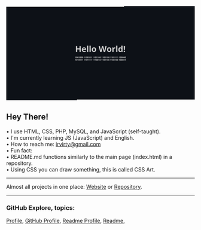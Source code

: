 
<!--https://github.blog/developer-skills/github/how-to-make-your-images-in-markdown-on-github-adjust-for-dark-mode-and-light-mode/#-->
<picture>
  <source media="(prefers-color-scheme: dark)" srcset="github-profile-banner-dark.png">
  <source media="(prefers-color-scheme: light)" srcset="github-profile-banner-light.png">
  <img alt="Shows an illustrated sun in light mode and a moon with stars in dark mode." src="github-profile-banner-dark.png">
</picture>

## Hey There!
• I use HTML, CSS, PHP, MySQL, and JavaScript (self-taught).  
• I'm currently learning JS (JavaScript) and English.  
• How to reach me: [irvirty@gmail.com](mailto:irvirty@gmail.com)  
• Fun fact:  
• README.md functions similarly to the main page (index.html) in a repository.  
• Using CSS you can draw something, this is called CSS Art.  

---
  
Almost all projects in one place: [Website](https://irvirty.pages.dev/) or [Repository](https://github.com/irvirty/irvirty.pages.dev).  
  
<!--
---
  
> [!NOTE]
> This page was built using [GitHub](https://github.com/)  
  
---
-->
  
---
  
### GitHub Explore, topics:  

[Profile](https://github.com/topics/profile?s=updated),
[GitHub Profile](https://github.com/topics/github-profile?s=updated),
[Readme Profile](https://github.com/topics/readme-profile?s=updated),
[Readme](https://github.com/topics/readme?s=updated),

<!--
**username/username** is a ✨ _special_ ✨ repository because its `README.md` (this file) appears on your GitHub profile.

Here are some ideas to get you started:

- 🔭 I’m currently working on ...
- 🌱 I’m currently learning ...
- 👯 I’m looking to collaborate on ...
- 🤔 I’m looking for help with ...
- 💬 Ask me about ...
- 📫 How to reach me: ...
- 😄 Pronouns: ...
- ⚡ Fun fact: ...
-->
